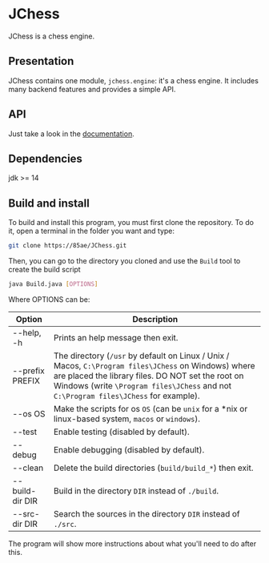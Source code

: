 # JChess

JChess is a chess engine.

## Presentation

JChess contains one module, `jchess.engine`: it's a chess engine. It includes many backend features and provides a simple API.

## API

Just take a look in the [documentation]("doc/index.md").

## Dependencies

jdk >= 14

## Build and install

To build and install this program, you must first clone the repository.
To do it, open a terminal in the folder you want and type:

```sh
git clone https://85ae/JChess.git
```

Then, you can go to the directory you cloned and use the `Build` tool to create the build script

```sh
java Build.java [OPTIONS]
```

Where OPTIONS can be:

Option              | Description
--------------------|------------
--help, -h          | Prints an help message then exit.
--prefix PREFIX     | The directory (`/usr` by default on Linux / Unix / Macos, `C:\Program files\JChess` on Windows) where are placed the library files. DO NOT set the root on Windows (write `\Program files\JChess` and not `C:\Program files\JChess` for example).
--os OS             | Make the scripts for os `OS` (can be `unix` for a *nix or linux-based system, `macos` or `windows`).
--test              | Enable testing (disabled by default).
--debug             | Enable debugging (disabled by default).
--clean             | Delete the build directories (`build/build_*`) then exit.
--build-dir DIR     | Build in the directory `DIR` instead of `./build`.
--src-dir DIR       | Search the sources in the directory `DIR` instead of `./src`.

The program will show more instructions about what you'll need to do after this.
